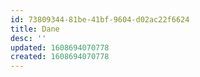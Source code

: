 ```yaml
---
id: 73809344-81be-41bf-9604-d02ac22f6624
title: Dane
desc: ''
updated: 1608694070778
created: 1608694070778
---
```


